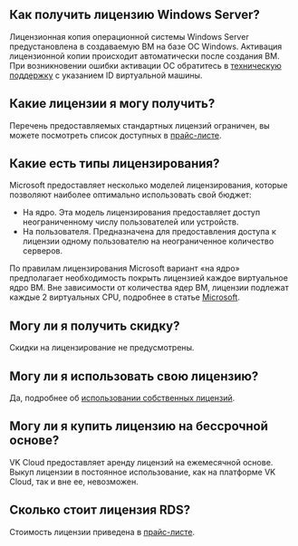 ## Как получить лицензию Windows Server?

Лицензионная копия операционной системы Windows Server предустановлена в создаваемую ВМ на базе ОС Windows. Активация лицензионной копии происходит автоматически после создания ВМ. При возникновении ошибки активации ОС обратитесь в [техническую поддержку](/ru/contacts) с указанием ID виртуальной машины.

## Какие лицензии я могу получить?

Перечень предоставляемых стандартных лицензий ограничен, вы можете посмотреть список доступных в [прайс-листе](https://cloud.vk.com/pricelist).

## Какие есть типы лицензирования?

Microsoft предоставляет несколько моделей лицензирования, которые позволяют наиболее оптимально использовать свой бюджет:

- На ядро. Эта модель лицензирования предоставляет доступ неограниченному числу пользователей или устройств.
- На пользователя. Предназначена для предоставления доступа к лицензии одному пользователю на неограниченное количество серверов.

По правилам лицензирования Microsoft вариант «на ядро» предполагает необходимость покрыть лицензией каждое виртуальное ядро ВМ. Вне зависимости от количества ядер ВМ, лицензии подлежат каждые 2 виртуальных CPU, подробнее в статье [Microsoft](../../license/ms-lic/).

## Могу ли я получить скидку?

Скидки на лицензирование не предусмотрены.

## Могу ли я использовать свою лицензию?

Да, подробнее об [использовании собственных лицензий](../../license/ms-lic#perenos_v_oblako_vk_cloud_priobretennyh_ranee_licenziy).

## Могу ли я купить лицензию на бессрочной основе?

VK Cloud предоставляет аренду лицензий на ежемесячной основе. Выкуп лицензии в постоянное использование, как на платформе VK Cloud, так и вне ее, невозможен.

## Сколько стоит лицензия RDS?

Стоимость лицензии приведена в [прайс-листе](https://cloud.vk.com/pricelist).
